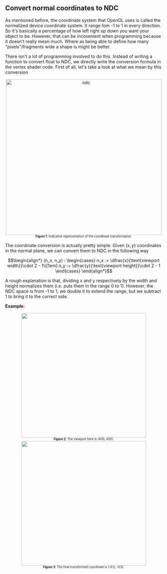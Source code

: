 ## Convert normal coordinates to NDC

As mentioned before, the coordinate system that OpenGL uses is called the normalized device coordinate system. It range fom -1 to 1 in every direction. So it's basically a percentage of how left right up down you want your object to be. However, that can be incovenient when programming because it doesn't really mean much. Where as being able to define how many "pixels"/fragments wide a shape is might be better.

There isn't a lot of programming involved to do this. Instead of writing a function to convert float to NDC, we directly write the conversion formula in the vertex shader code. First of all, let's take a look at what we mean by this conversion

<div align="center">
<img width="500" alt="ndc" src="https://user-images.githubusercontent.com/79821802/222994940-1536fccd-45ed-4846-957a-5d4507e23488.png"><br>
<span>
  <sup><sub>
    <b>Figure 1</b>: Indicative representation of the coordinate transformation.
  </sub></sup>
</span>
</div>

The coordinate conversion is actually pretty simple. Given $(x,y)$ coordinates in the normal plane, we can convert them to NDC in the following way

```math
\begin{align*}
(n_x, n_y) : \begin{cases}
n_x := \dfrac{x}{\text{viewport width}}\cdot 2 - 1\\[1em]
n_y := \dfrac{y}{\text{viewport height}}\cdot 2 - 1
\end{cases}
\end{align*}
```

A rough explanation is that, dividing x and y respectively by the width and height normalizes them (i.e. puts them in the range 0 to 1). However, the NDC space is from -1 to 1, we double it to extend the range, but we subtract 1 to bring it to the correct side.

**Example**: 

<div align="center">
<img src="https://user-images.githubusercontent.com/79821802/222995712-260aa506-9a61-4c61-bf70-3ec78d7e9c2a.png" width=400/><br>
<span>
  <sup><sub>
    <b>Figure 2</b>: The viewport here is (400, 400).
  </sub></sup>
</span><br>
<img src="https://user-images.githubusercontent.com/79821802/222995714-909903a9-78c1-43db-85fc-eef6b8520c69.png" width=400/><br>
<span>
  <sup><sub>
    <b>Figure 3</b>: The final transformed coordinate is (-0.5, -0.5).
  </sub></sup>
</span>
</div><br>
